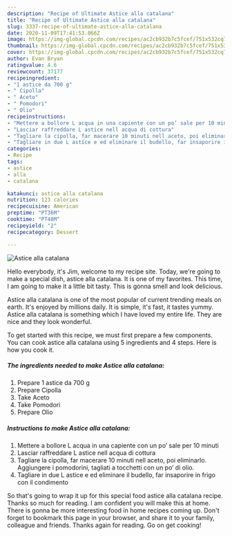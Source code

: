 ```yaml
---
description: "Recipe of Ultimate Astice alla catalana"
title: "Recipe of Ultimate Astice alla catalana"
slug: 3337-recipe-of-ultimate-astice-alla-catalana
date: 2020-11-09T17:41:53.066Z
image: https://img-global.cpcdn.com/recipes/ac2cb932b7c5fcef/751x532cq70/astice-alla-catalana-recipe-main-photo.jpg
thumbnail: https://img-global.cpcdn.com/recipes/ac2cb932b7c5fcef/751x532cq70/astice-alla-catalana-recipe-main-photo.jpg
cover: https://img-global.cpcdn.com/recipes/ac2cb932b7c5fcef/751x532cq70/astice-alla-catalana-recipe-main-photo.jpg
author: Evan Bryan
ratingvalue: 4.6
reviewcount: 37177
recipeingredient:
- "1 astice da 700 g"
- " Cipolla"
- " Aceto"
- " Pomodori"
- " Olio"
recipeinstructions:
- "Mettere a bollore L acqua in una capiente con un po’ sale per 10 minuti"
- "Lasciar raffreddare L astice nell acqua di cottura"
- "Tagliare la cipolla, far macerare 10 minuti nell aceto, poi eliminarlo. Aggiungere i pomodorini, tagliati a tocchetti con un po’ di olio."
- "Tagliare in due L astice e ed eliminare il budello, far insaporire in frigo con il condimento"
categories:
- Recipe
tags:
- astice
- alla
- catalana

katakunci: astice alla catalana 
nutrition: 123 calories
recipecuisine: American
preptime: "PT36M"
cooktime: "PT48M"
recipeyield: "2"
recipecategory: Dessert

---
```



![Astice alla catalana](https://img-global.cpcdn.com/recipes/ac2cb932b7c5fcef/751x532cq70/astice-alla-catalana-recipe-main-photo.jpg)

Hello everybody, it's Jim, welcome to my recipe site. Today, we're going to make a special dish, astice alla catalana. It is one of my favorites. This time, I am going to make it a little bit tasty. This is gonna smell and look delicious.



Astice alla catalana is one of the most popular of current trending meals on earth. It's enjoyed by millions daily. It is simple, it's fast, it tastes yummy. Astice alla catalana is something which I have loved my entire life. They are nice and they look wonderful.


To get started with this recipe, we must first prepare a few components. You can cook astice alla catalana using 5 ingredients and 4 steps. Here is how you cook it.

<!--inarticleads1-->

##### The ingredients needed to make Astice alla catalana:

1. Prepare 1 astice da 700 g
1. Prepare  Cipolla
1. Take  Aceto
1. Take  Pomodori
1. Prepare  Olio




<!--inarticleads2-->

##### Instructions to make Astice alla catalana:

1. Mettere a bollore L acqua in una capiente con un po’ sale per 10 minuti
1. Lasciar raffreddare L astice nell acqua di cottura
1. Tagliare la cipolla, far macerare 10 minuti nell aceto, poi eliminarlo. Aggiungere i pomodorini, tagliati a tocchetti con un po’ di olio.
1. Tagliare in due L astice e ed eliminare il budello, far insaporire in frigo con il condimento




So that's going to wrap it up for this special food astice alla catalana recipe. Thanks so much for reading. I am confident you will make this at home. There is gonna be more interesting food in home recipes coming up. Don't forget to bookmark this page in your browser, and share it to your family, colleague and friends. Thanks again for reading. Go on get cooking!
